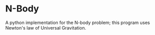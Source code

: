 # N-Body
A python implementation for the N-body problem; this program uses Newton's law of Universal Gravitation.